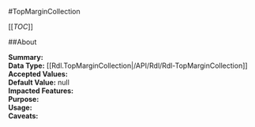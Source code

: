 #TopMarginCollection

[[_TOC_]]

##About

**Summary:**   
**Data Type:** [[Rdl.TopMarginCollection|/API/Rdl/Rdl-TopMarginCollection]]  
**Accepted Values:**   
**Default Value:** null  
**Impacted Features:**   
**Purpose:**   
**Usage:**   
**Caveats:**   

